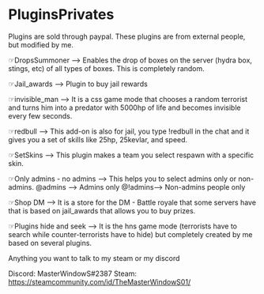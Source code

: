# PluginsPrivates
Plugins are sold through paypal. These plugins are from external people, but modified by me.

☞DropsSummoner --> Enables the drop of boxes on the server (hydra box, stings, etc) of all types of boxes. This is completely random.

☞Jail_awards   --> Plugin to buy jail rewards

☞invisible_man --> It is a css game mode that chooses a random terrorist and turns him into a predator with 5000hp of life and becomes invisible every few seconds.

☞redbull       --> This add-on is also for jail, you type !redbull in the chat and it gives you a set of skills like 25hp, 25kevlar, and speed.

☞SetSkins      --> This plugin makes a team you select respawn with a specific skin.

☞Only admins - no admins --> This helps you to select admins only or non-admins.      @admins --> Admins only   @!admins--> Non-admins people only

☞Shop DM     --> It is a store for the DM - Battle royale that some servers have that is based on jail_awards that allows you to buy prizes.

☞Plugins hide and seek --> It is the hns game mode (terrorists have to search while counter-terrorists have to hide) but completely created by me based on several plugins.

Anything you want to talk to my steam or my discord

Discord: MasterWindowS#2387                                                Steam: https://steamcommunity.com/id/TheMasterWindowS01/
